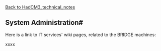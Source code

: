 [Back to HadCM3_technical_notes](HadCM3_technical_notes.md)
## System Administration#

Here is a link to IT services' wiki pages, related to the BRIDGE machines:

xxxx

